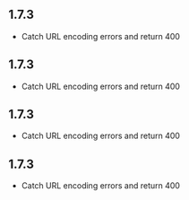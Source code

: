 ## 1.7.3

* Catch URL encoding errors and return 400

## 1.7.3

* Catch URL encoding errors and return 400

## 1.7.3

* Catch URL encoding errors and return 400

## 1.7.3

* Catch URL encoding errors and return 400
